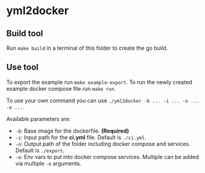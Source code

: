 # yml2docker

## Build tool
Run `make build` in a terminal of this folder to create the go build.

## Use tool
To export the example run `make example-export`. To run the newly created example docker compose file run `make run`.

To use your own command you can use `./yml2docker -b ... -i ... -o ... -e ...`.

Available parameters are:
- `-b`: Base image for the dockerfile. **(Required)**
- `-i`: Input path for the **ci.yml** file. Default is `./ci.yml`.
- `-o`: Output path of the folder including docker compose and services. Default is `./export`.
- `-e`: Env vars to put into docker compose services. Multiple can be added via multiple `-e` arguments.